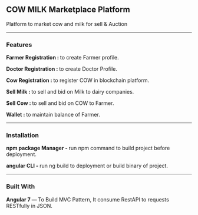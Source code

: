 <h2>COW MILK Marketplace Platform</h2>
<p>Platform to market cow and milk for sell & Auction</p>

<hr>

<h3>Features</h3>
<p><strong>Farmer Registration : </strong>to create Farmer profile. </p>
<p><strong>Doctor Registration : </strong>to create Doctor Profile. </p>
<p><strong>Cow Registration : </strong>to register COW in blockchain platform. </p>
<p><strong>Sell Milk : </strong>to sell and bid on Milk to dairy companies.</p>
<p><strong>Sell Cow : </strong>to sell and bid on COW to Farmer.</p>
<p><strong>Wallet : </strong>to maintain balance of Farmer.</p>

<hr>
<h3>Installation</h3>
<p><strong>npm package Manager - </strong>run npm command to build project before deployment.</p>
<p><strong>angular CLI - </strong>run ng build to deployment or build binary of project.</p>

<hr>
<h3>Built With</h3>
<p><strong>Angular 7 — </strong>To Build MVC Pattern, It consume RestAPI to requests RESTfully in JSON. </p>
